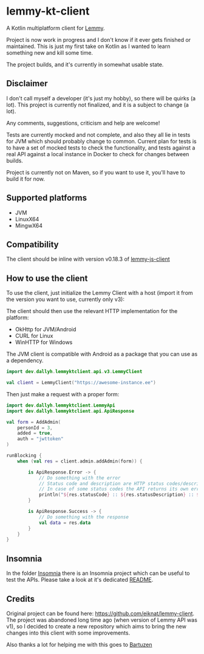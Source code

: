 # lemmy-kt-client
A Kotlin multiplatform client for [Lemmy](https://github.com/LemmyNet/).

Project is now work in progress and I don't know if it ever gets finished or maintained. 
This is just my first take on Kotlin as I wanted to learn something new and kill some time.

The project builds, and it's currently in somewhat usable state.

## Disclaimer
I don't call myself a developer (it's just my hobby), so there will be quirks (a lot). 
This project is currently not finalized, and it is a subject to change (a lot).

Any comments, suggestions, criticism and help are welcome!

Tests are currently mocked and not complete, and also they all lie in tests for JVM which should probably change to common.
Current plan for tests is to have a set of mocked tests to check the functionality, and tests against a real API against a local
instance in Docker to check for changes between builds.

Project is currently not on Maven, so if you want to use it, you'll have to build it for now.

## Supported platforms
- JVM
- LinuxX64
- MingwX64

## Compatibility
The client should be inline with version v0.18.3 of [lemmy-js-client](https://github.com/LemmyNet/lemmy-js-client)

## How to use the client
To use the client, just initialize the Lemmy Client with a host (import it from the version you want to use, currently only v3):

The client should then use the relevant HTTP implementation for the platform:
- OkHttp for JVM/Android
- CURL for Linux
- WinHTTP for Windows

The JVM client is compatible with Android as a package that you can use as a dependency.

````kotlin
import dev.dallyh.lemmyktclient.api.v3.LemmyClient

val client = LemmyClient("https://awesome-instance.ee")
````

Then just make a request with a proper form:

````kotlin
import dev.dallyh.lemmyktclient.LemmyApi
import dev.dallyh.lemmyktclient.api.ApiResponse

val form = AddAdmin(
    personId = 3,
    added = true,
    auth = "jwttoken"
)

runBlocking {
    when (val res = client.admin.addAdmin(form)) {

        is ApiResponse.Error -> {
            // Do something with the error
            // Status code and description are HTTP status codes/descriptions
            // In case of some status codes the API returns its own error which is available in the error and message property
            println("${res.statusCode} :: ${res.statusDescription} :: ${res.error} :: ${res.message}")
        }

        is ApiResponse.Success -> {
            // Do something with the response
            val data = res.data
        }
    }
}
````

## Insomnia
In the folder [Insomnia](/insomnia) there is an Insomnia project which can be useful to test the APIs. 
Please take a look at it's dedicated [README](/insomnia/README.md).

## Credits
Original project can be found here: https://github.com/eiknat/lemmy-client. The project was abandoned long time ago (when version of Lemmy API was v1), 
so I decided to create a new repository which aims to bring the new changes into this client with some improvements.

Also thanks a lot for helping me with this goes to [Bartuzen](https://github.com/Bartuzen)


